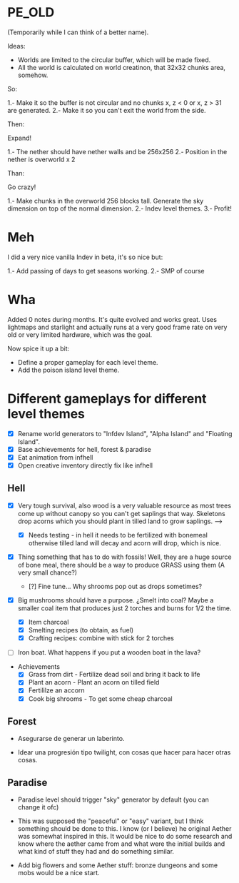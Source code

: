 # PE_OLD

(Temporarily while I can think of a better name).

Ideas:

- Worlds are limited to the circular buffer, which will be made fixed.
- All the world is calculated on world creatinon, that 32x32 chunks area, somehow.

So:

1.- Make it so the buffer is not circular and no chunks x, z < 0 or x, z > 31 are generated.
2.- Make it so you can't exit the world from the side.

Then:

Expand!

1.- The nether should have nether walls and be 256x256
2.- Position in the nether is overworld x 2

Than:

Go crazy!

1.- Make chunks in the overworld 256 blocks tall. Generate the sky dimension on top of the normal dimension.
2.- Indev level themes.
3.- Profit!

# Meh

I did a very nice vanilla Indev in beta, it's so nice but:

1.- Add passing of days to get seasons working.
2.- SMP of course

# Wha

Added 0 notes during months. It's quite evolved and works great. Uses lightmaps and starlight and actually runs at a very good frame rate on very old or very limited hardware, which was the goal.

Now spice it up a bit:

* Define a proper gameplay for each level theme.
* Add the poison island level theme.

# Different gameplays for different level themes

* [X] Rename world generators to "Infdev Island", "Alpha Island" and "Floating Island".
* [X] Base achievements for hell, forest & paradise
* [X] Eat animation from infhell
* [X] Open creative inventory directly fix like infhell

## Hell

* [X] Very tough survival, also wood is a very valuable resource as most trees come up without canopy so you can't get saplings that way. Skeletons drop acorns which you should plant in tilled land to grow saplings. --> 
	* [X] Needs testing - in hell it needs to be fertilized with bonemeal otherwise tilled land will decay and acorn will drop, which is nice.

* [X] Thing something that has to do with fossils! Well, they are a huge source of bone meal, there should be a way to produce GRASS using them (A very small chance?) 
	* [?] Fine tune... Why shrooms pop out as drops sometimes?

* [X] Big mushrooms should have a purpose. ¿Smelt into coal? Maybe a smaller coal item that produces just 2 torches and burns for 1/2 the time.
	* [X] Item charcoal
	* [X] Smelting recipes (to obtain, as fuel)
	* [X] Crafting recipes: combine with stick for 2 torches

* [ ] Iron boat. What happens if you put a wooden boat in the lava?

* Achievements
	* [X] Grass from dirt - Fertilize dead soil and bring it back to life
	* [X] Plant an acorn - Plant an acorn on tilled field
	* [X] Fertililze an accorn
	* [X] Cook big shrooms - To get some cheap charcoal

## Forest

* Asegurarse de generar un laberinto.

* Idear una progresión tipo twilight, con cosas que hacer para hacer otras cosas.

## Paradise

* Paradise level should trigger "sky" generator by default (you can change it ofc)

* This was supposed the "peaceful" or "easy" variant, but I think something should be done to this. I know (or I believe) he original Aether was somewhat inspired in this. It would be nice to do some research and know where the aether came from and what were the initial builds and what kind of stuff they had and do something similar.

* Add big flowers and some Aether stuff: bronze dungeons and some mobs would be a nice start.